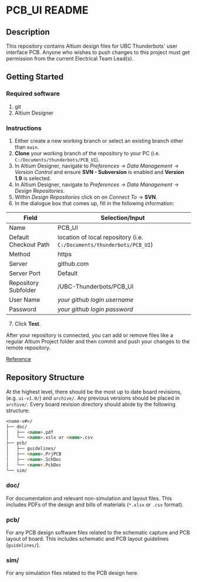 # PCB_UI README

## Description

This repository contains Altium design files for UBC Thunderbots' user interface PCB. Anyone who wishes to push changes to this project must get permission from the current Electrical Team Lead(s).

## Getting Started

### Required software

1. git
2. Altium Designer

### Instructions

1. Either create a new working branch or select an existing branch other than `main`.
2. **Clone** your working branch of the repository to your PC (i.e. `C:/Documents/thunderbots/PCB_UI`).
3. In Altium Designer, navigate to *Preferences -> Data Management -> Version Control* and ensure **SVN - Subversion** is enabled and **Version 1.9** is selected.
4. In Altium Designer, navigate to *Preferences -> Data Management -> Design Repositories*.
5. Within *Design Repositories* click on on *Connect To* -> **SVN**.
6. In the dialogue box that comes up, fill in the following information:

Field|Selection/Input
---|---
Name|PCB_UI
Default Checkout Path|location of local repository (i.e. `C:/Documents/thunderbots/PCB_UI`)
Method|https
Server|github.com
Server Port|Default
Repository Subfolder|/UBC-Thunderbots/PCB_UI
User Name|*your github login username*
Password|*your github login password*

7. Click **Test**.

After your repository is connected, you can add or remove files like a regular Altium Project folder and then commit and push your changes to the remote repository.

[Reference](https://forum.live.altium.com/#posts/235981/718003)

## Repository Structure

At the highest level, there should be the most up to date board revisions, (e.g.
`ui-v1.0/`) and `archive/`. Any previous versions should be placed in `archive/`. Every board revision directory should abide by the following structure:

``` md
<name-v#>/
├── doc/
│   ├── <name>.pdf
│   └── <name>.xslx or <name>.csv
├── pcb/
│   ├── guidelines/
│   ├── <name>.PrjPCB
│   ├── <name>.SchDoc
│   └── <name>.PcbDoc
└── sim/
```

### doc/

For documentation and relevant non-simulation and layout files. This includes PDFs of the design and bills of materials (`*.xlsx` or `.csv` format).

### pcb/

For any PCB design software files related to the schematic capture and PCB layout of board. This includes schematic and PCB layout guidelines (`guidelines/`).

### sim/

For any simulation files related to the PCB design here.
